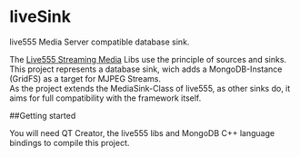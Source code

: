 liveSink
========

live555 Media Server compatible database sink.

The [Live555 Streaming Media](http://www.live555.com/liveMedia/) Libs use the principle of sources and sinks.  
This project represents a database sink, wich adds a MongoDB-Instance (GridFS) as a target for MJPEG Streams.  
As the project extends the MediaSink-Class of live555, as other sinks do, it aims for full compatibility with the framework itself.


##Getting started

You will need QT Creator, the live555 libs and MongoDB C++ language bindings to compile this project.
